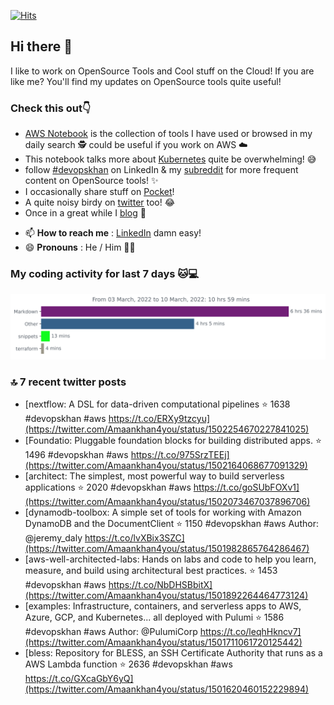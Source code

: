 [![Hits](https://hits.seeyoufarm.com/api/count/incr/badge.svg?url=https%3A%2F%2Fgithub.com%2Fakhan4u%2Fhit-counter&count_bg=%2379C83D&title_bg=%23555555&icon=&icon_color=%23E7E7E7&title=visits&edge_flat=false)](https://hits.seeyoufarm.com)

## Hi there 👋

I like to work on OpenSource Tools and Cool stuff on the Cloud! If you are like me? You'll find my updates on OpenSource tools quite useful!

### Check this out👇

* [AWS Notebook](https://histre.com/public/notebooks/dnllyanu/aws/) is the collection of tools I have used or browsed in my daily search 🕵️ could be useful if you work on AWS ☁️
* This notebook talks more about [Kubernetes](https://histre.com/public/notebooks/6uxdvo3y/kubernetes/) quite be overwhelming! 😅
* follow [#devopskhan](https://www.linkedin.com/feed/hashtag/devopskhan/) on LinkedIn & my [subreddit](https://www.reddit.com/r/devopskhan/) for more frequent content on OpenSource tools! ✨
* I occasionally share stuff on [Pocket](https://getpocket.com/@ej6g8d1dp2829A16a9Tf5d4T6bAMp3d8791rejDe86yem3bm4e14ex4fT4dluk29)!
* A quite noisy birdy on [twitter](https://twitter.com/Amaankhan4you) too! 😂
* Once in a great while I [blog](https://linuxparrot.com/) 😬


- 📫 **How to reach me** : [LinkedIn](https://www.linkedin.com/in/amaan-khan-linux-ninja) damn easy!
- 😄 **Pronouns** : He / Him 🤷‍♂️

### My coding activity for last 7 days 🐱💻

<img src="https://github.com/akhan4u/akhan4u/blob/main/images/stat.svg" alt="Amaan's Wakatime Activity!"/>

### 🔝 7 recent twitter posts
<!-- DEVDOJO:START -->
- [nextflow: A DSL for data-driven computational pipelines
⭐️ 1638
#devopskhan #aws
https://t.co/ERXy9tzcyu](https://twitter.com/Amaankhan4you/status/1502254670227841025)
- [Foundatio: Pluggable foundation blocks for building distributed apps.
⭐️ 1496
#devopskhan #aws
https://t.co/975SrzTEEj](https://twitter.com/Amaankhan4you/status/1502164068677091329)
- [architect: The simplest, most powerful way to build serverless applications
⭐️ 2020
#devopskhan #aws
https://t.co/goSUbFOXv1](https://twitter.com/Amaankhan4you/status/1502073467037896706)
- [dynamodb-toolbox: A simple set of tools for working with Amazon DynamoDB and the DocumentClient
⭐️ 1150
#devopskhan #aws
Author: @jeremy_daly
https://t.co/lvXBix3SZC](https://twitter.com/Amaankhan4you/status/1501982865764286467)
- [aws-well-architected-labs: Hands on labs and code to help you learn, measure, and build using architectural best practices.
⭐️ 1453
#devopskhan #aws
https://t.co/NbDHSBbitX](https://twitter.com/Amaankhan4you/status/1501892264464773124)
- [examples: Infrastructure, containers, and serverless apps to AWS, Azure, GCP, and Kubernetes... all deployed with Pulumi
⭐️ 1586
#devopskhan #aws
Author: @PulumiCorp
https://t.co/leqhHkncv7](https://twitter.com/Amaankhan4you/status/1501711061720125442)
- [bless: Repository for BLESS, an SSH Certificate Authority that runs as a AWS Lambda function
⭐️ 2636
#devopskhan #aws
https://t.co/GXcaGbY6yQ](https://twitter.com/Amaankhan4you/status/1501620460152229894)
<!-- DEVDOJO:END -->

<!-- ![Amaan's GitHub stats](https://github-readme-stats.vercel.app/api?username=akhan4u&count_private=true&show_icons=true&hide=contribs) -->
